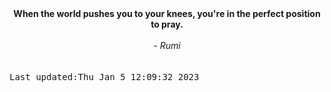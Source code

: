 
<div align="center"><b><span>When the world pushes you to your knees, you're in the perfect position to pray.</span></b><br><br><i> - Rumi</i></div>
<br><br><kbd>Last updated:Thu Jan  5 12:09:32 2023</kbd>